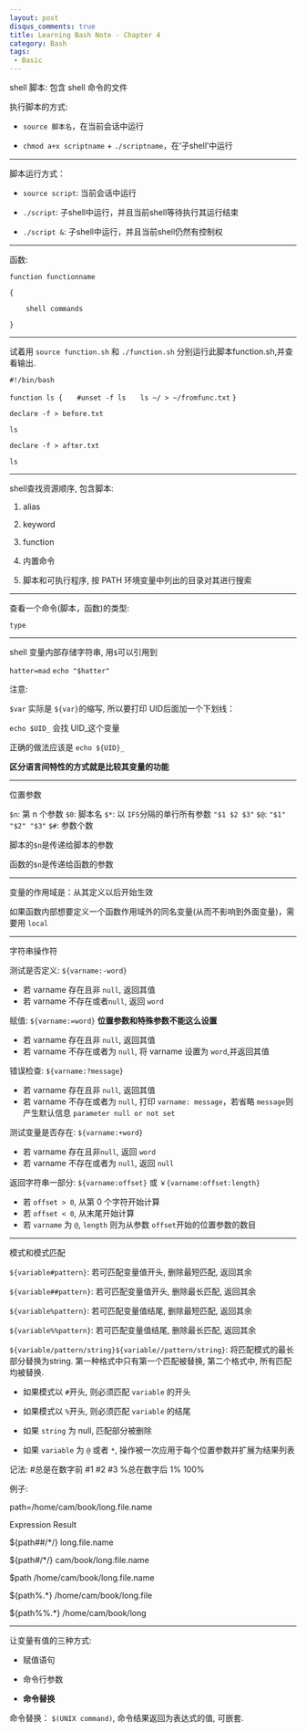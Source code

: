 ```yaml
---
layout: post
disqus_comments: true
title: Learning Bash Note - Chapter 4
category: Bash
tags:
 - Basic
---
```


shell 脚本: 包含 shell 命令的文件

执行脚本的方式: 

 - `source 脚本名`，在当前会话中运行
 
 - `chmod a+x scriptname` + `./scriptname`，在‘子shell’中运行

- - - - - - - - - - - - - - - - - - - - - - - - - - - - - - - - 

脚本运行方式：

 - `source script`: 当前会话中运行
 
 - `./script`: 子shell中运行，并且当前shell等待执行其运行结束
 
 - `./script &`: 子shell中运行，并且当前shell仍然有控制权

- - - - - - - - - - - - - - - - - - - - - - - - - - - - - - - - 

函数: 

`function functionname`

`{`
    
`    shell commands`

`}`

- - - - - - - - - - - - - - - - - - - - - - - - - - - - - - - - 

试着用 `source function.sh` 和 `./function.sh` 分别运行此脚本function.sh,并查看输出.

`#!/bin/bash`

`function ls {`
`	#unset -f ls`
`	ls ~/ > ~/fromfunc.txt`
`}`

`declare -f > before.txt`

`ls`

`declare -f > after.txt`

`ls`

- - - - - - - - - - - - - - - - - - - - - - - - - - - - - - - -

shell查找资源顺序, 包含脚本:

1. alias

2. keyword

3. function

4. 内置命令

5. 脚本和可执行程序, 按 PATH 环境变量中列出的目录对其进行搜索

- - - - - - - - - - - - - - - - - - - - - - - - - - - - - - - -

查看一个命令(脚本，函数)的类型:

`type` 

- - - - - - - - - - - - - - - - - - - - - - - - - - - - - - - -

shell 变量内部存储字符串, 用`$`可以引用到

`hatter=mad`
`echo "$hatter"`

注意:

`$var` 实际是 `${var}`的缩写, 所以要打印 UID后面加一个下划线：

`echo $UID_` 会找 UID_这个变量

正确的做法应该是 `echo ${UID}_`

__区分语言间特性的方式就是比较其变量的功能__

- - - - - - - - - - - - - - - - - - - - - - - - - - - - - - - -

位置参数

`$n`: 第 n 个参数
`$0`: 脚本名
`$*`: 以 `IFS`分隔的单行所有参数 `"$1 $2 $3"`
`$@`: `"$1" "$2" "$3"`
`$#`: 参数个数

脚本的`$n`是传递给脚本的参数

函数的`$n`是传递给函数的参数

- - - - - - - - - - - - - - - - - - - - - - - - - - - - - - - -

变量的作用域是：从其定义以后开始生效

如果函数内部想要定义一个函数作用域外的同名变量(从而不影响到外面变量)，需要用 `local`

- - - - - - - - - - - - - - - - - - - - - - - - - - - - - - - -

字符串操作符

测试是否定义: `${varname:-word}`

 - 若 varname 存在且非 `null`, 返回其值
 - 若 varname 不存在或者`null`, 返回 `word`
 
赋值: `${varname:=word}` __位置参数和特殊参数不能这么设置__

 - 若 varname 存在且非 `null`, 返回其值
 - 若 varname 不存在或者为 `null`, 将 varname 设置为 `word`,并返回其值
 
错误检查: `${varname:?message}`

 - 若 varname 存在且非 `null`, 返回其值
 - 若 varname 不存在或者为 `null`, 打印 `varname: message`，若省略 `message`则产生默认信息 `parameter null or not set`
 
测试变量是否存在: `${varname:+word}`

 - 若 varname 存在且非`null`, 返回 `word`
 - 若 varname 不存在或者为 `null`, 返回 `null`
 
返回字符串一部分: `${varname:offset}` 或 `￥{varname:offset:length}`

 - 若 `offset > 0`, 从第 0 个字符开始计算
 - 若 `offset < 0`, 从末尾开始计算
 - 若 `varname` 为 `@`, `length` 则为从参数 `offset`开始的位置参数的数目
 
- - - - - - - - - - - - - - - - - - - - - - - - - - - - - - - -

模式和模式匹配

`${variable#pattern}`: 若可匹配变量值开头, 删除最短匹配, 返回其余

`${variable##pattern}`: 若可匹配变量值开头, 删除最长匹配, 返回其余

`${variable%pattern}`: 若可匹配变量值结尾, 删除最短匹配, 返回其余

`${variable%%pattern}`: 若可匹配变量值结尾, 删除最长匹配, 返回其余

`${variable/pattern/string}${variable//pattern/string}`: 将匹配模式的最长部分替换为string. 第一种格式中只有第一个匹配被替换, 第二个格式中, 所有匹配均被替换. 

   - 如果模式以 `#`开头, 则必须匹配 `variable` 的开头
   
   - 如果模式以 `%`开头, 则必须匹配 `variable` 的结尾
   
   - 如果 `string` 为 null, 匹配部分被删除
   
   - 如果 `variable` 为 `@` 或者 `*`, 操作被一次应用于每个位置参数并扩展为结果列表

记法: #总是在数字前 #1 #2 #3 %总在数字后 1% 100%

例子: 

path=/home/cam/book/long.file.name

Expression                   Result

${path##/*/}                      long.file.name

${path#/*/}              cam/book/long.file.name

$path              /home/cam/book/long.file.name

${path%.*}         /home/cam/book/long.file

${path%%.*}        /home/cam/book/long

- - - - - - - - - - - - - - - - - - - - - - - - - - - - - - - -

让变量有值的三种方式:

  - 赋值语句
  
  - 命令行参数
  
  - __命令替换__
  
命令替换： `$(UNIX command)`, 命令结果返回为表达式的值, 可嵌套.



